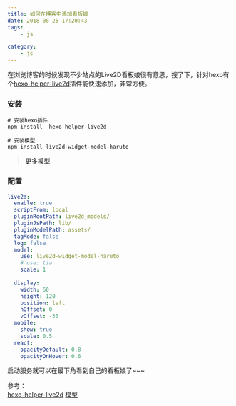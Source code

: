```yaml
---
title: 如何在博客中添加看板娘
date: 2018-08-25 17:20:43
tags:
    - js

category: 
    - js
---
```

在浏览博客的时候发现不少站点的Live2D看板娘很有意思，搜了下，针对hexo有个[hexo-helper-live2d](https://github.com/EYHN/hexo-helper-live2d/blob/master/README.zh-CN.md)插件能快速添加，非常方便。

### 安装

```shell
# 安装hexo插件
npm install  hexo-helper-live2d

# 安装模型
npm install live2d-widget-model-haruto
```
> [更多模型](https://huaji8.top/post/live2d-plugin-2.0/)
### 配置

```yml
live2d:
  enable: true
  scriptFrom: local
  pluginRootPath: live2d_models/
  pluginJsPath: lib/
  pluginModelPath: assets/
  tagMode: false
  log: false
  model:
    use: live2d-widget-model-haruto
    # use: tia
    scale: 1
   
  display:
    width: 60
    height: 120
    position: left
    hOffset: 0
    vOffset: -30
  mobile:
    show: true
    scale: 0.5
  react:
    opacityDefault: 0.8
    opacityOnHover: 0.6
  ```

启动服务就可以在最下角看到自己的看板娘了~~~

参考：  
[hexo-helper-live2d](https://github.com/EYHN/hexo-helper-live2d/blob/master/README.zh-CN.md)
[模型](http://npmjs.com/package/live2d-widget-model-haruto)  
